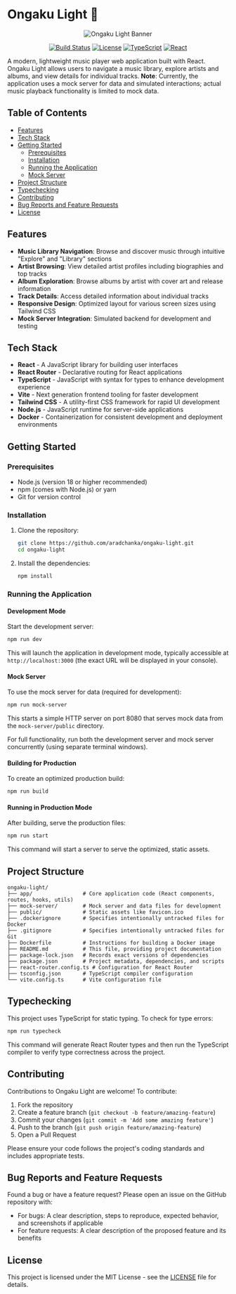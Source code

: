 # Ongaku Light 🎵

<div align="center">
  
  ![Ongaku Light Banner](https://via.placeholder.com/1200x300/0078D7/FFFFFF?text=Ongaku+Light)

  [![Build Status](https://img.shields.io/badge/build-passing-brightgreen.svg)](https://github.com/aradchanka/ongaku-light)
  [![License](https://img.shields.io/badge/license-MIT-blue.svg)](LICENSE)
  [![TypeScript](https://img.shields.io/badge/TypeScript-5.8-blue.svg)](https://www.typescriptlang.org/)
  [![React](https://img.shields.io/badge/React-19.1-61DAFB.svg?logo=react&logoColor=white)](https://reactjs.org/)
  
</div>

A modern, lightweight music player web application built with React. Ongaku Light allows users to navigate a music library, explore artists and albums, and view details for individual tracks. **Note**: Currently, the application uses a mock server for data and simulated interactions; actual music playback functionality is limited to mock data.

## Table of Contents

- [Features](#features)
- [Tech Stack](#tech-stack)
- [Getting Started](#getting-started)
  - [Prerequisites](#prerequisites)
  - [Installation](#installation)
  - [Running the Application](#running-the-application)
  - [Mock Server](#mock-server)
- [Project Structure](#project-structure)
- [Typechecking](#typechecking)
- [Contributing](#contributing)
- [Bug Reports and Feature Requests](#bug-reports-and-feature-requests)
- [License](#license)

## Features

- **Music Library Navigation**: Browse and discover music through intuitive "Explore" and "Library" sections
- **Artist Browsing**: View detailed artist profiles including biographies and top tracks
- **Album Exploration**: Browse albums by artist with cover art and release information
- **Track Details**: Access detailed information about individual tracks
- **Responsive Design**: Optimized layout for various screen sizes using Tailwind CSS
- **Mock Server Integration**: Simulated backend for development and testing

## Tech Stack

- **React** - A JavaScript library for building user interfaces
- **React Router** - Declarative routing for React applications
- **TypeScript** - JavaScript with syntax for types to enhance development experience
- **Vite** - Next generation frontend tooling for faster development
- **Tailwind CSS** - A utility-first CSS framework for rapid UI development
- **Node.js** - JavaScript runtime for server-side applications
- **Docker** - Containerization for consistent development and deployment environments

## Getting Started

### Prerequisites

- Node.js (version 18 or higher recommended)
- npm (comes with Node.js) or yarn
- Git for version control

### Installation

1. Clone the repository:
   ```bash
   git clone https://github.com/aradchanka/ongaku-light.git
   cd ongaku-light
   ```

2. Install the dependencies:
   ```bash
   npm install
   ```

### Running the Application

#### Development Mode

Start the development server:

```bash
npm run dev
```

This will launch the application in development mode, typically accessible at `http://localhost:3000` (the exact URL will be displayed in your console).

#### Mock Server

To use the mock server for data (required for development):

```bash
npm run mock-server
```

This starts a simple HTTP server on port 8080 that serves mock data from the `mock-server/public` directory.

For full functionality, run both the development server and mock server concurrently (using separate terminal windows).

#### Building for Production

To create an optimized production build:

```bash
npm run build
```

#### Running in Production Mode

After building, serve the production files:

```bash
npm run start
```

This command will start a server to serve the optimized, static assets.

## Project Structure

```
ongaku-light/
├── app/                # Core application code (React components, routes, hooks, utils)
├── mock-server/        # Mock server and data files for development
├── public/             # Static assets like favicon.ico
├── .dockerignore       # Specifies intentionally untracked files for Docker
├── .gitignore          # Specifies intentionally untracked files for Git
├── Dockerfile          # Instructions for building a Docker image
├── README.md           # This file, providing project documentation
├── package-lock.json   # Records exact versions of dependencies
├── package.json        # Project metadata, dependencies, and scripts
├── react-router.config.ts # Configuration for React Router
├── tsconfig.json       # TypeScript compiler configuration
└── vite.config.ts      # Vite configuration file
```

## Typechecking

This project uses TypeScript for static typing. To check for type errors:

```bash
npm run typecheck
```

This command will generate React Router types and then run the TypeScript compiler to verify type correctness across the project.

## Contributing

Contributions to Ongaku Light are welcome! To contribute:

1. Fork the repository
2. Create a feature branch (`git checkout -b feature/amazing-feature`)
3. Commit your changes (`git commit -m 'Add some amazing feature'`)
4. Push to the branch (`git push origin feature/amazing-feature`)
5. Open a Pull Request

Please ensure your code follows the project's coding standards and includes appropriate tests.

## Bug Reports and Feature Requests

Found a bug or have a feature request? Please open an issue on the GitHub repository with:

- For bugs: A clear description, steps to reproduce, expected behavior, and screenshots if applicable
- For feature requests: A clear description of the proposed feature and its benefits

## License

This project is licensed under the MIT License - see the [LICENSE](LICENSE) file for details.
